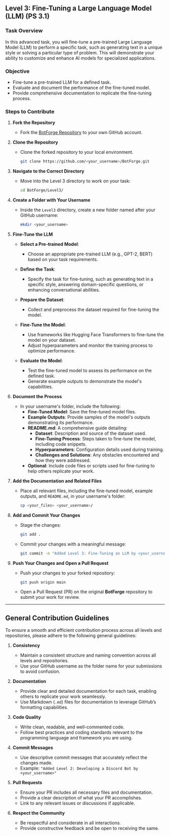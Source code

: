 
## Level 3: Fine-Tuning a Large Language Model (LLM) (PS 3.1)

### Task Overview

In this advanced task, you will fine-tune a pre-trained Large Language Model (LLM) to perform a specific task, such as generating text in a unique style or solving a particular type of problem. This will demonstrate your ability to customize and enhance AI models for specialized applications.

### Objective

- Fine-tune a pre-trained LLM for a defined task.
- Evaluate and document the performance of the fine-tuned model.
- Provide comprehensive documentation to replicate the fine-tuning process.

### Steps to Contribute

1. **Fork the Repository**

   - Fork the [BotForge Repository](https://github.com/MU-Enigma/BotForge) to your own GitHub account.

2. **Clone the Repository**

   - Clone the forked repository to your local environment.

     ```bash
     git clone https://github.com/<your_username>/BotForge.git
     ```

3. **Navigate to the Correct Directory**

   - Move into the Level 3 directory to work on your task:

     ```bash
     cd BotForge/Level3/
     ```

4. **Create a Folder with Your Username**

   - Inside the `Level3` directory, create a new folder named after your GitHub username:

     ```bash
     mkdir <your_username>
     ```

5. **Fine-Tune the LLM**

   - **Select a Pre-trained Model**:
     - Choose an appropriate pre-trained LLM (e.g., GPT-2, BERT) based on your task requirements.
   
   - **Define the Task**:
     - Specify the task for fine-tuning, such as generating text in a specific style, answering domain-specific questions, or enhancing conversational abilities.
   
   - **Prepare the Dataset**:
     - Collect and preprocess the dataset required for fine-tuning the model.
   
   - **Fine-Tune the Model**:
     - Use frameworks like Hugging Face Transformers to fine-tune the model on your dataset.
     - Adjust hyperparameters and monitor the training process to optimize performance.
   
   - **Evaluate the Model**:
     - Test the fine-tuned model to assess its performance on the defined task.
     - Generate example outputs to demonstrate the model's capabilities.

6. **Document the Process**

   - In your username's folder, include the following:
     - **Fine-Tuned Model**: Save the fine-tuned model files.
     - **Example Outputs**: Provide samples of the model's outputs demonstrating its performance.
     - **README.md**: A comprehensive guide detailing:
       - **Dataset**: Description and source of the dataset used.
       - **Fine-Tuning Process**: Steps taken to fine-tune the model, including code snippets.
       - **Hyperparameters**: Configuration details used during training.
       - **Challenges and Solutions**: Any obstacles encountered and how they were addressed.
     - **Optional**: Include code files or scripts used for fine-tuning to help others replicate your work.

7. **Add the Documentation and Related Files**

   - Place all relevant files, including the fine-tuned model, example outputs, and `README.md`, in your username's folder:

     ```bash
     cp <your_files> <your_username>/
     ```

8. **Add and Commit Your Changes**

   - Stage the changes:

     ```bash
     git add .
     ```

   - Commit your changes with a meaningful message:

     ```bash
     git commit -m "Added Level 3: Fine-Tuning an LLM by <your_username>"
     ```

9. **Push Your Changes and Open a Pull Request**

   - Push your changes to your forked repository:

     ```bash
     git push origin main
     ```

   - Open a Pull Request (PR) on the original **BotForge** repository to submit your work for review.

---

## General Contribution Guidelines

To ensure a smooth and efficient contribution process across all levels and repositories, please adhere to the following general guidelines:

1. **Consistency**

   - Maintain a consistent structure and naming convention across all levels and repositories.
   - Use your GitHub username as the folder name for your submissions to avoid confusion.

2. **Documentation**

   - Provide clear and detailed documentation for each task, enabling others to replicate your work seamlessly.
   - Use Markdown (`.md`) files for documentation to leverage GitHub’s formatting capabilities.

3. **Code Quality**

   - Write clean, readable, and well-commented code.
   - Follow best practices and coding standards relevant to the programming language and framework you are using.

4. **Commit Messages**

   - Use descriptive commit messages that accurately reflect the changes made.
   - Example: `"Added Level 2: Developing a Discord Bot by <your_username>"`

5. **Pull Requests**

   - Ensure your PR includes all necessary files and documentation.
   - Provide a clear description of what your PR accomplishes.
   - Link to any relevant issues or discussions if applicable.

6. **Respect the Community**

   - Be respectful and considerate in all interactions.
   - Provide constructive feedback and be open to receiving the same.


